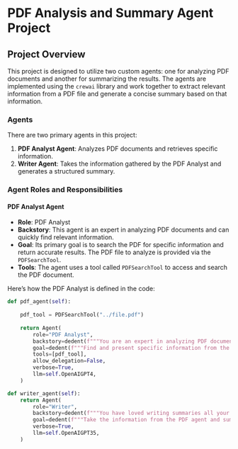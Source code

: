 # PDF Analysis and Summary Agent Project

## Project Overview

This project is designed to utilize two custom agents: one for analyzing PDF documents and another for summarizing the results. The agents are implemented using the `crewai` library and work together to extract relevant information from a PDF file and generate a concise summary based on that information.

### Agents

There are two primary agents in this project:
1. **PDF Analyst Agent**: Analyzes PDF documents and retrieves specific information.
2. **Writer Agent**: Takes the information gathered by the PDF Analyst and generates a structured summary.

### Agent Roles and Responsibilities

#### PDF Analyst Agent

- **Role**: PDF Analyst
- **Backstory**: This agent is an expert in analyzing PDF documents and can quickly find relevant information.
- **Goal**: Its primary goal is to search the PDF for specific information and return accurate results. The PDF file to analyze is provided via the `PDFSearchTool`.
- **Tools**: The agent uses a tool called `PDFSearchTool` to access and search the PDF document.
  
Here’s how the PDF Analyst is defined in the code:

```python
def pdf_agent(self):
    
    pdf_tool = PDFSearchTool("../file.pdf")
    
    return Agent(
        role="PDF Analyst",
        backstory=dedent(f"""You are an expert in analyzing PDF documents. You can quickly find any kind of information and extract accurate results."""),
        goal=dedent(f"""Find and present specific information from the PDF file accurately and completely."""),
        tools=[pdf_tool],
        allow_delegation=False,
        verbose=True,
        llm=self.OpenAIGPT4,
    )

def writer_agent(self):
    return Agent(
        role="Writer",
        backstory=dedent(f"""You have loved writing summaries all your life."""),
        goal=dedent(f"""Take the information from the PDF agent and summarize it nicely."""),
        verbose=True,
        llm=self.OpenAIGPT35,
    )
